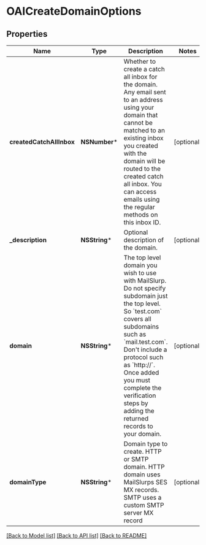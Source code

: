 # OAICreateDomainOptions

## Properties
Name | Type | Description | Notes
------------ | ------------- | ------------- | -------------
**createdCatchAllInbox** | **NSNumber*** | Whether to create a catch all inbox for the domain. Any email sent to an address using your domain that cannot be matched to an existing inbox you created with the domain will be routed to the created catch all inbox. You can access emails using the regular methods on this inbox ID. | [optional] 
**_description** | **NSString*** | Optional description of the domain. | [optional] 
**domain** | **NSString*** | The top level domain you wish to use with MailSlurp. Do not specify subdomain just the top level. So &#x60;test.com&#x60; covers all subdomains such as &#x60;mail.test.com&#x60;. Don&#39;t include a protocol such as &#x60;http://&#x60;. Once added you must complete the verification steps by adding the returned records to your domain. | [optional] 
**domainType** | **NSString*** | Domain type to create. HTTP or SMTP domain. HTTP domain uses MailSlurps SES MX records. SMTP uses a custom SMTP server MX record | [optional] 

[[Back to Model list]](../README#documentation-for-models) [[Back to API list]](../README#documentation-for-api-endpoints) [[Back to README]](../README)


